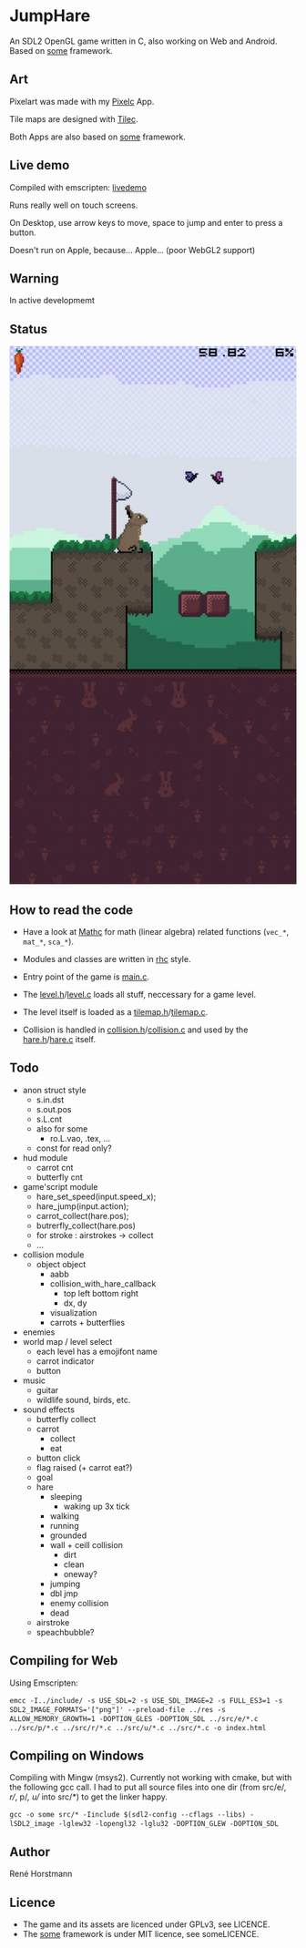 # JumpHare
An SDL2 OpenGL game written in C, also working on Web and Android.
Based on [some](https://github.com/renehorstmann/some) framework.

## Art
Pixelart was made with my [Pixelc](https://github.com/renehorstmann/pixelc) App.

Tile maps are designed with [Tilec](https://github.com/renehorstmann/tilec).

Both Apps are also based on [some](https://github.com/renehorstmann/some) framework.

## Live demo
Compiled with emscripten: [livedemo](https://renehorstmann.github.io)

Runs really well on touch screens.

On Desktop, use arrow keys to move, space to jump and enter to press a button.

Doesn't run on Apple, because... Apple... (poor WebGL2 support)

## Warning
In active developmemt

## Status
![example](example.jpg)

## How to read the code
- Have a look at [Mathc](https://github.com/renehorstmann/Mathc) for math (linear algebra) related functions (`vec_*`, `mat_*`, `sca_*`).
- Modules and classes are written in [rhc](https://github.com/renehorstmann/rhc) style.

- Entry point of the game is [main.c](src/main.c).
- The [level.h](include/level.h)/[level.c](src/level.c) loads all stuff, neccessary for a game level.
- The level itself is loaded as a [tilemap.h](include/tilemap.h)/[tilemap.c](src/tilemap.c).
- Collision is handled in [collision.h](include/collision.h)/[collision.c](src/collision.c) and used by the [hare.h](include/hare.h)/[hare.c](src/hare.c) itself.


## Todo
- anon struct style
  - s.in.dst
  - s.out.pos
  - s.L.cnt
  - also for some
    - ro.L.vao, .tex, ...
  - const for read only?
- hud module
  - carrot cnt
  - butterfly cnt
- game'script module
  - hare_set_speed(input.speed_x);
  - hare_jump(input.action);
  - carrot_collect(hare.pos);
  - butrerfly_collect(hare.pos)
  - for stroke : airstrokes -> collect
  - ...
- collision module
  - object object
    - aabb
    - collision_with_hare_callback
        - top left bottom right
        - dx, dy
    - visualization
    - carrots + butterflies
- enemies
- world map / level select
  - each level has a emojifont name
  - carrot indicator
  - button
- music
  - guitar
  - wildlife sound, birds, etc.
- sound effects
  - butterfly collect
  - carrot
    - collect
    - eat
  - button click
  - flag raised (+ carrot eat?)
  - goal
  - hare
    - sleeping
      - waking up 3x tick
    - walking
    - running
    - grounded
    - wall + ceill collision
      - dirt
      - clean
      - oneway?
    - jumping
    - dbl jmp
    - enemy collision
    - dead
  - airstroke
  - speachbubble?


## Compiling for Web
Using Emscripten:
```
emcc -I../include/ -s USE_SDL=2 -s USE_SDL_IMAGE=2 -s FULL_ES3=1 -s SDL2_IMAGE_FORMATS='["png"]' --preload-file ../res -s ALLOW_MEMORY_GROWTH=1 -DOPTION_GLES -DOPTION_SDL ../src/e/*.c ../src/p/*.c ../src/r/*.c ../src/u/*.c ../src/*.c -o index.html
```

## Compiling on Windows
Compiling with Mingw (msys2).
Currently not working with cmake, but with the following gcc call.
I had to put all source files into one dir (from src/e/*, r/*, p/*, u/* into src/*) to get the linker happy.
```
gcc -o some src/* -Iinclude $(sdl2-config --cflags --libs) -lSDL2_image -lglew32 -lopengl32 -lglu32 -DOPTION_GLEW -DOPTION_SDL
```

## Author
René Horstmann

## Licence
- The game and its assets are licenced under GPLv3, see LICENCE.
- The [some](https://github.com/renehorstmann/some) framework is under MIT licence, see someLICENCE.
